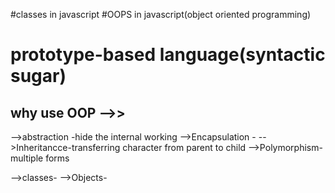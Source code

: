 #classes in javascript
#OOPS in javascript(object oriented programming)
# prototype-based language(syntactic sugar)


## why use OOP -->>  
 -->abstraction -hide the internal working 
 -->Encapsulation -
 -->Inheritancce-transferring character from parent to child 
 -->Polymorphism- multiple forms

 -->classes-
 -->Objects-